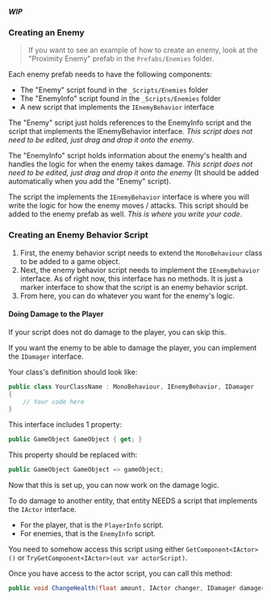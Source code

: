 
***WIP***

### Creating an Enemy

> If you want to see an example of how to create an enemy, look at the "Proximity Enemy" prefab in the `Prefabs/Enemies` folder.

Each enemy prefab needs to have the following components:

- The "Enemy" script found in the `_Scripts/Enemies` folder
- The "EnemyInfo" script found in the `_Scripts/Enemies` folder
- A new script that implements the `IEnemyBehavior` interface

The "Enemy" script just holds references to the EnemyInfo script and the script that implements the IEnemyBehavior interface. *This script does not need to be edited, just drag and drop it onto the enemy*.

The "EnemyInfo" script holds information about the enemy's health and handles the logic for when the enemy takes damage. *This script does not need to be edited, just drag and drop it onto the enemy* (It should be added automatically when you add the "Enemy" script).

The script the implements the `IEnemyBehavior` interface is where you will write the logic for how the enemy moves / attacks. This script should be added to the enemy prefab as well. *This is where you write your code*.

### Creating an Enemy Behavior Script

1. First, the enemy behavior script needs to extend the `MonoBehaviour` class to be added to a game object.
2. Next, the enemy behavior script needs to implement the `IEnemyBehavior` interface. As of right now, this interface has no methods. It is just a marker interface to show that the script is an enemy behavior script.
3. From here, you can do whatever you want for the enemy's logic.

#### Doing Damage to the Player

If your script does not do damage to the player, you can skip this.

If you want the enemy to be able to damage the player, you can implement the `IDamager` interface.

Your class's definition should look like:

```csharp
public class YourClassName : MonoBehaviour, IEnemyBehavior, IDamager
{
    // Your code here
}
```

This interface includes 1 property:

```csharp
public GameObject GameObject { get; }
```

This property should be replaced with:

```csharp
public GameObject GameObject => gameObject;
```

Now that this is set up, you can now work on the damage logic.

To do damage to another entity, that entity NEEDS a script that implements the `IActor` interface.

- For the player, that is the `PlayerInfo` script.
- For enemies, that is the `EnemyInfo` script.

You need to somehow access this script using either `GetComponent<IActor>()` or `TryGetComponent<IActor>(out var actorScript)`.

Once you have access to the actor script, you can call this method:

```csharp
public void ChangeHealth(float amount, IActor changer, IDamager damager)
```
